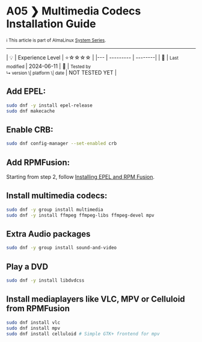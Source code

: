# A05 ❯ Multimedia Codecs Installation Guide

<small>ℹ️ This article is part of AlmaLinux [System Series](/series/).</small>

<hr>
| 💡 | Experience Level  | ⭐☆☆☆☆ |
|--- | --------- | --------|
| 📆 | <small>Last modified </small>| 2024-06-11
| 🔧 | <small>Tested by <br> ↳ version \| platform \| date </small>| NOT TESTED YET |

## Add EPEL:

```Bash
sudo dnf -y install epel-release
sudo dnf makecache
```

## Enable CRB:

```Bash
sudo dnf config-manager --set-enabled crb
```

## Add RPMFusion:

Starting from step 2, follow [Installing EPEL and RPM Fusion](/documentation/epel-and-rpmfusion/).

## Install multimedia codecs:

```bash
sudo dnf -y group install multimedia
sudo dnf -y install ffmpeg ffmpeg-libs ffmpeg-devel mpv
```

## Extra Audio packages

```bash
sudo dnf -y group install sound-and-video
```

## Play a DVD

```Bash
sudo dnf -y install libdvdcss
```

## Install mediaplayers like VLC, MPV or Celluloid from RPMFusion

```bash
sudo dnf install vlc
sudo dnf install mpv
sudo dnf install celluloid # Simple GTK+ frontend for mpv
```
